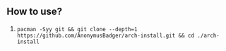 ## How to use?

1. `pacman -Syy git && git clone --depth=1 https://github.com/AnonymusBadger/arch-install.git && cd ./arch-install`

